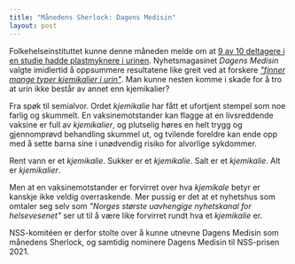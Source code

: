```yaml
---
title: "Månedens Sherlock: Dagens Medisin"
layout: post
---
```


Folkehelseinstituttet kunne denne måneden melde om at [9 av 10 deltagere i en studie hadde
plastmyknere i urinen](https://www.fhi.no/studier/euromix/fenoler-og-ftalater-i-urin/).
Nyhetsmagasinet _Dagens Medisin_ valgte imidlertid å oppsummere resultatene like greit ved at
forskere [_"finner mange typer kjemikalier i urin"_](https://www.dagensmedisin.no/artikler/2020/11/23/avdekker-mange-typer-kjemikalier-i-urin/).
Man kunne nesten komme i skade for å tro at urin ikke består av annet enn kjemikalier?

Fra spøk til semialvor. Ordet _kjemikalie_ har fått et ufortjent stempel som noe farlig og skummelt.
En vaksinemotstander kan flagge at en livsreddende vaksine er full av _kjemikalier_, og plutselig
høres en helt trygg og gjennomprøvd behandling skummel ut, og tvilende foreldre kan ende opp med å
sette barna sine i unødvendig risiko for alvorlige sykdommer.

Rent vann er et _kjemikalie_. Sukker er et _kjemikalie_. Salt er et _kjemikalie_. Alt er
_kjemikalier_.

Men at en vaksinemotstander er forvirret over hva _kjemikale_ betyr er kanskje ikke veldig
overraskende. Mer pussig er det at et nyhetshus som omtaler seg selv som _"Norges største uavhengige
nyhetskanal for helsevesenet"_ ser ut til å være like forvirret rundt hva et _kjemikalie_ er.

NSS-komitéen er derfor stolte over å kunne utnevne Dagens Medisin som månedens Sherlock, og samtidig
nominere Dagens Medisin til NSS-prisen 2021.
